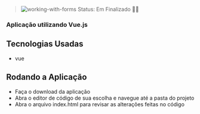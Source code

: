 >![working-with-forms](https://github.com/RodrigoSCurcio/working-with-forms/assets/59969422/a6422187-1fde-4556-a22f-99e6caf48126)
 Status: Em Finalizado 👌🏼


### Aplicação utilizando Vue.js

## Tecnologias Usadas
+ vue

## Rodando a Aplicação
+ Faça o download da aplicação
+ Abra o editor de código de sua escolha e navegue até a pasta do projeto
+ Abra o arquivo index.html para revisar as alterações feitas no código
